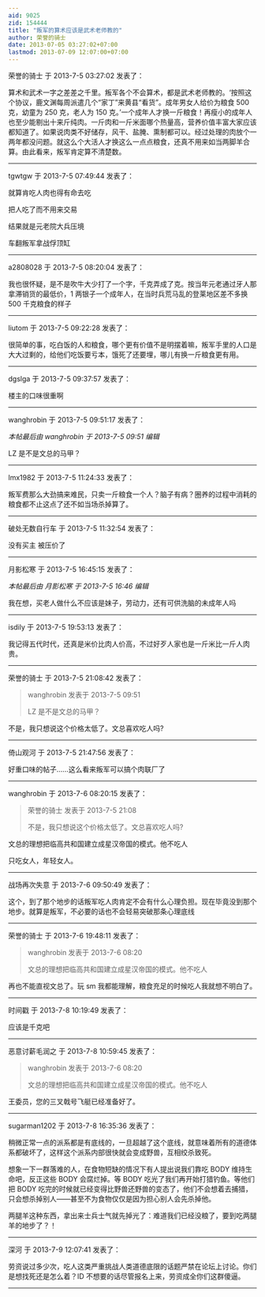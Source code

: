 ```yaml
---
aid: 9025
zid: 154444
title: "叛军的算术应该是武术老师教的"
author: 荣誉的骑士
date: 2013-07-05 03:27:02+07:00
lastmod: 2013-07-09 12:07:00+07:00
---
```


荣誉的骑士 于 2013-7-5 03:27:02 发表了：

算术和武术一字之差差之千里。叛军各个不会算术，都是武术老师教的。‘按照这个协议，鹿文渊每周派遣几个“家丁”来黄县“看货”。成年男女人给价为粮食 500 克，幼童为 250 克，老人为 150 克。’一个成年人才换一斤粮食！再瘦小的成年人也至少能剔出十来斤纯肉。一斤肉和一斤米面哪个热量高，营养价值丰富大家应该都知道了。如果说肉类不好储存，风干、盐腌、熏制都可以。经过处理的肉放个一两年都没问题。就这么个大活人才换这么一点点粮食，还真不用来如当两脚羊合算。由此看来，叛军肯定算不清楚数。

---

tgwtgw 于 2013-7-5 07:49:44 发表了：

就算肯吃人肉也得有命去吃

把人吃了而不用来交易

结果就是元老院大兵压境

车翻叛军拿战俘顶缸

---

a2808028 于 2013-7-5 08:20:04 发表了：

我也很怀疑，是不是吹牛大少打了一个字，千克弄成了克。按当年元老通过牙人那拿滞销货的最低价，1 两银子一个成年人，在当时兵荒马乱的登莱地区差不多换 500 千克粮食的样子

---

liutom 于 2013-7-5 09:22:28 发表了：

很简单的事，吃白饭的人和粮食，哪个更有价值不是明摆着嘛，叛军手里的人口是大大过剩的，给他们吃饭要亏本，饿死了还要埋，哪儿有换一斤粮食更有用。

---

dgslga 于 2013-7-5 09:37:57 发表了：

楼主的口味很重啊

---

wanghrobin 于 2013-7-5 09:51:17 发表了：

_本帖最后由 wanghrobin 于 2013-7-5 09:51 编辑_

LZ 是不是文总的马甲？

---

lmx1982 于 2013-7-5 11:24:33 发表了：

叛军费那么大劲搞来难民，只卖一斤粮食一个人？脑子有病？圈养的过程中消耗的粮食都不止这点了还不如当场杀掉算了。

---

破处无数自行车 于 2013-7-5 11:32:54 发表了：

没有买主 被压价了

---

月影松寒 于 2013-7-5 16:45:15 发表了：

_本帖最后由 月影松寒 于 2013-7-5 16:46 编辑_

我在想，买老人做什么不应该是妹子，劳动力，还有可供洗脑的未成年人吗

---

isdily 于 2013-7-5 19:53:13 发表了：

我记得五代时代，还真是米价比肉人价高，不过好歹人家也是一斤米比一斤人肉贵。

---

荣誉的骑士 于 2013-7-5 21:08:42 发表了：

> wanghrobin 发表于 2013-7-5 09:51
>
> LZ 是不是文总的马甲？

不是，我只想说这个价格太低了。文总喜欢吃人吗?

---

倚山观河 于 2013-7-5 21:47:56 发表了：

好重口味的帖子……这么看来叛军可以搞个肉联厂了

---

wanghrobin 于 2013-7-6 08:20:15 发表了：

> 荣誉的骑士 发表于 2013-7-5 21:08
>
> 不是，我只想说这个价格太低了。文总喜欢吃人吗?

文总的理想把临高共和国建立成星汉帝国的模式。他不吃人

只吃女人，年轻女人。

---

战场再次失意 于 2013-7-6 09:50:49 发表了：

这个，到了那个地步的话叛军吃人肉肯定不会有什么心理负担。现在毕竟没到那个地步。就算是叛军，不必要的话也不会轻易突破那条心理底线

---

荣誉的骑士 于 2013-7-6 19:48:11 发表了：

> wanghrobin 发表于 2013-7-6 08:20
>
> 文总的理想把临高共和国建立成星汉帝国的模式。他不吃人

再也不能直视文总了。玩 sm 我都能理解，粮食充足的时候吃人我就想不明白了。

---

时间戳 于 2013-7-8 10:19:49 发表了：

应该是千克吧

---

恶意讨薪毛润之 于 2013-7-8 10:59:45 发表了：

> wanghrobin 发表于 2013-7-6 08:20
>
> 文总的理想把临高共和国建立成星汉帝国的模式。他不吃人

王委员，您的三叉戟号飞艇已经准备好了。

---

sugarman1202 于 2013-7-8 16:35:36 发表了：

稍微正常一点的派系都是有底线的，一旦超越了这个底线，就意味着所有的道德体系都破坏了，这样这个派系内部很快就会变成野兽，互相绞杀致死。

想象一下一群落难的人，在食物短缺的情况下有人提出说我们靠吃 BODY 维持生命吧，反正这些 BODY 会腐烂掉。等 BODY 吃光了我们再开始打猎钓鱼。等他们把 BODY 吃完的时候就已经变得比野兽还野兽的变态了，他们不会想着去捕猎，只会想杀掉别人——甚至不为食物仅仅是因为担心别人会先杀掉他。

两腿羊这种东西，拿出来士兵士气就先掉光了：难道我们已经没粮了，要到吃两腿羊的地步了？！

---

深河 于 2013-7-9 12:07:41 发表了：

劳资说过多少次，吃人这类严重挑战人类道德底限的话题严禁在论坛上讨论。你们是想找死还是怎么着？ID 不想要的话尽管报名上来，劳资成全你们这群傻逼。

---
